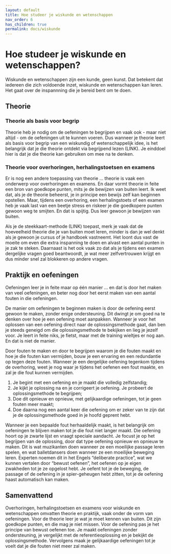 ```yaml
---
layout: default
title: Hoe studeer je wiskunde en wetenschappen
nav_order: 6
has_children: true
permalink: docs/wiskunde
---
```

 

# Hoe studeer je wiskunde en wetenschappen?
 Wiskunde en wetenschappen zijn een kunde, geen kunst. Dat betekent dat iedereen die zich voldoende inzet, wiskunde en wetenschappen kan leren. Het gaat over de inspannning die je bereid bent om te doen.
 
 ## Theorie
 ### Theorie als basis voor begrip
 Theorie heb je nodig om de oefeningen te begrijpen en vaak ook - maar niet altijd - om de oefeningen uit te kunnen voeren. Dus wanneer je theorie leert als basis voor begrip van een wiskundig of wetenschappelijk idee, is het belangrijk dat je die theorie ontdekt via begrijpend lezen (LINK). Je einddoel hier is dat je die theorie kan gebruiken om mee na te denken.
 
 ### Theorie voor overhoringen, herhalingstoetsen en examens
 Er is nog een andere toepassing van theorie ... theorie is vaak een onderwerp voor overhoringen en examens. En daar vormt theorie in feite een bron van goedkope punten, mits je de bewijzen van buiten leert. Ik weet dat, als je de theorie beheerst, je in principe een bewijs zelf kan beginnen opstellen. Maar, tijdens een overhoring, een herhalingstoets of een examen heb je vaak last van een beetje stress en riskeer je die goedkopere punten gewoon weg te smijten. En dat is spijtig. Dus leer gewoon je bewijzen van buiten.
 
 Als je de steekkaart-methode (LINK) toepast, merk je vaak dat de hoeveelheid theorie die je van buiten moet leren, minder is dan je wel denkt als je gewoon je cursus of je handboek vastneemt. Het loont dus vast de moeite om even die extra inspanning te doen en alvast een aantal punten in je zak te steken. Daarnaast is het ook vaak zo dat als je tijdens een examen dergelijke vragen goed beantwoordt, je wat meer zelfvertrouwen krijgt en dus minder snel zal blokkeren op andere vragen.
 
 ## Praktijk en oefeningen
 Oefeningen leer je in feite maar op één manier ... en dat is door het maken van veel oefeningen, en beter nog door het eerst maken van een aantal fouten in die oefeningen.
 
 De manier om oefeningen te beginnen maken is door de oefening eerst gewoon te maken, zonder enige ondersteuning. Dit dwingt je om  goed na te denken over hoe je een oefening moet aanpakken. Wanneer je voor het oplossen van een oefening direct naar de oplossingsmethode gaat, dan ben je steeds geneigd om die oplossingsmethode te bekijken en lieg je jezelf voor. Je leert in feite niks, je fietst, maar met de training wieltjes er nog aan. En dat is niet de manier.
 
 Door fouten te maken en door te begrijpen waarom je die fouten maakt en hoe je die fouten kan vermijden, bouw je een ervaring en een redundantie op tegen deze fouten. Wanneer je een dergelijke oefening tegenkom tijdens de overhoring, weet je nog waar je tijdens het oefenen een fout maakte, en zal je die fout kunnen vermijden.
 
 1. Je begint met een oefening en je maakt die volledig zelfstandig;
 2. Je kijkt je oplossing na en je corrigeert je oefening. Je probeert de oplossingsmethode te begrijpen;
 3. Doe dit opnieuw en opnieuw, met gelijkaardige oefeningen, tot je geen fouten meer maakt;
 4. Doe daarna nog een aantal keer die oefening om er zeker van te zijn dat je de oplossingsmethode goed in je hoofd geprent hebt.
 
 Wanneer je een bepaalde fout herhaaldelijk maakt, is het belangrijk om oefeningen te blijven maken tot je die fout niet langer maakt. Die oefening hoort op je zwarte lijst en vraagt speciale aandacht. Je focust je op het begrijpen van de oplossing, door dat type oefening opnieuw en opnieuw te maken. Dit is wat muzikanten doen wanneer ze een moeilijke passage leren spelen, en wat balletdansers doen wanneer ze een moeilijke beweging leren. Experten noemen dit in het Engels “deliberate practice”, wat we kunnen vertalen door “bewust oefenen”, het oefenen op je eigen zwakheden tot je ze opgelost hebt. Je oefent tot je de beweging, de passage of de oefening in je spier-geheugen hebt zitten, tot je de oefening haast automatisch kan maken.
 
 ## Samenvattend
 Overhoringen, herhalingstoetsen en examens voor wiskunde en wetenschappen omvatten theorie en praktijk, vaak onder de vorm van oefeningen. Voor de theorie leer je wat je moet kennen van buiten. Dit zijn goedkope punten, en die mag je niet missen. Voor de oefening pas je het principe van bewust oefenen toe. Je maakt oefeningen zonder ondersteuning, je vergelijkt met de referentieoplossing en je bekijkt de oplossingsmethode. Vervolgens maak je gelijkaardige oefeningen tot je voelt dat je die fouten niet meer zal maken.